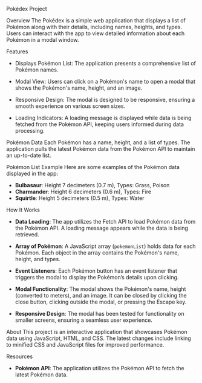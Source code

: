Pokédex Project

Overview
The Pokédex is a simple web application that displays a list of Pokémon along with their details, including names, heights, and types. Users can interact with the app to view detailed information about each Pokémon in a modal window.

Features

- Displays Pokémon List: The application presents a comprehensive list of Pokémon names.
- Modal View: Users can click on a Pokémon's name to open a modal that shows the Pokémon's name, height, and an image.

- Responsive Design: The modal is designed to be responsive, ensuring a smooth experience on various screen sizes.

- Loading Indicators: A loading message is displayed while data is being fetched from the Pokémon API, keeping users informed during data processing.

Pokémon Data
Each Pokémon has a name, height, and a list of types. The application pulls the latest Pokémon data from the Pokémon API to maintain an up-to-date list.

Pokémon List Example
Here are some examples of the Pokémon data displayed in the app:

- **Bulbasaur**: Height 7 decimeters (0.7 m), Types: Grass, Poison
- **Charmander**: Height 6 decimeters (0.6 m), Types: Fire
- **Squirtle**: Height 5 decimeters (0.5 m), Types: Water

How It Works

- **Data Loading**: The app utilizes the Fetch API to load Pokémon data from the Pokémon API. A loading message appears while the data is being retrieved.

- **Array of Pokémon**: A JavaScript array (`pokemonList`) holds data for each Pokémon. Each object in the array contains the Pokémon's name, height, and types.

- **Event Listeners**: Each Pokémon button has an event listener that triggers the modal to display the Pokémon’s details upon clicking.

- **Modal Functionality**: The modal shows the Pokémon's name, height (converted to meters), and an image. It can be closed by clicking the close button, clicking outside the modal, or pressing the Escape key.

- **Responsive Design**: The modal has been tested for functionality on smaller screens, ensuring a seamless user experience.

About
This project is an interactive application that showcases Pokémon data using JavaScript, HTML, and CSS. The latest changes include linking to minified CSS and JavaScript files for improved performance.

Resources

- **Pokémon API**: The application utilizes the Pokémon API to fetch the latest Pokémon data.
